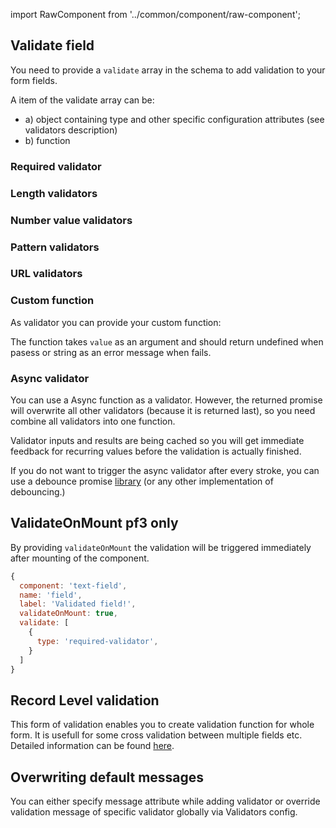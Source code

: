 import RawComponent from '../common/component/raw-component';



## Validate field

You need to provide a `validate` array in the schema to add validation to your form fields.

A item of the validate array can be:
* a) object containing type and other specific configuration attributes (see validators description)
* b) function

### Required validator

<RawComponent source="validators/required-validator" />

### Length validators

<RawComponent source="validators/length-validators" />

### Number value validators

<RawComponent source="validators/number-validator" />

### Pattern validators

<RawComponent source="validators/pattern-validator" />

### URL validators

<RawComponent source="validators/url-validator" />

### Custom function

As validator you can provide your custom function:

<RawComponent source="validators/custom-function" />

The function takes `value` as an argument and should return undefined when pasess or string as an error message when fails.

### Async validator

You can use a Async function as a validator. However, the returned promise will overwrite all other validators 
(because it is returned last),
so you need combine all validators into one function.

<RawComponent source="validators/async-validator" />


Validator inputs and results are being cached so you will get immediate feedback for recurring values before the validation is actually finished.

If you do not want to trigger the async validator after every stroke, you can use a debounce promise [library](https://github.com/slorber/awesome-debounce-promise)
(or any other implementation of debouncing.)

## ValidateOnMount pf3 only

By providing `validateOnMount` the validation will be triggered immediately after mounting of the component.

```jsx
{
  component: 'text-field',
  name: 'field',
  label: 'Validated field!',
  validateOnMount: true,
  validate: [
    {
      type: 'required-validator',
    }
  ]
}
```

## Record Level validation

This form of validation enables you to create validation function for whole form. It is usefull for some cross validation between multiple fields etc.
Detailed information can be found [here](https://github.com/final-form/react-final-form#validate-values-object--object--promiseobject).

<RawComponent source="validators/record-level-validation" />

## Overwriting default messages

You can either specify message attribute while adding validator or override validation message of specific validator globally via Validators config.

<RawComponent source="validators/global-message" />
